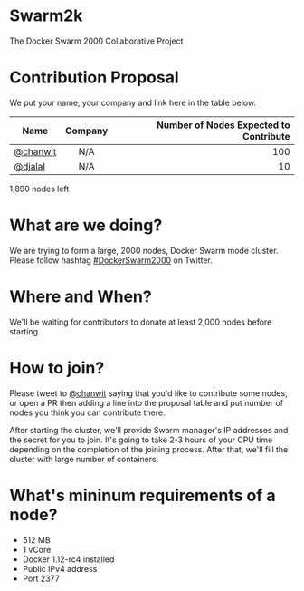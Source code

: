 # Swarm2k
The Docker Swarm 2000 Collaborative Project

# Contribution Proposal

We put your name, your company and link here in the table below.

| Name | Company | Number of Nodes Expected to Contribute |
| ------------- |:-------------:| -----:|
| [@chanwit](https://twitter.com/chanwit) | N/A | 100 |
| [@djalal](https://twitter.com/enlamp) | N/A | 10 |


1,890 nodes left

# What are we doing?
We are trying to form a large, 2000 nodes, Docker Swarm mode cluster.
Please follow hashtag [#DockerSwarm2000](https://twitter.com/hashtag/DockerSwarm2000) on Twitter.

# Where and When?
We'll be waiting for contributors to donate at least 2,000 nodes before starting.

# How to join?
Please tweet to [@chanwit](https://twitter.com/chanwit) saying that you'd like to contribute some nodes,
or open a PR then adding a line into the proposal table and put number of nodes you think you can contribute there.

After starting the cluster, we'll provide Swarm manager's IP addresses and the secret for you to join.
It's going to take 2-3 hours of your CPU time depending on the completion of the joining process.
After that, we'll fill the cluster with large number of containers.

# What's mininum requirements of a node?

  * 512 MB
  * 1 vCore
  * Docker 1.12-rc4 installed
  * Public IPv4 address
  * Port 2377

  
